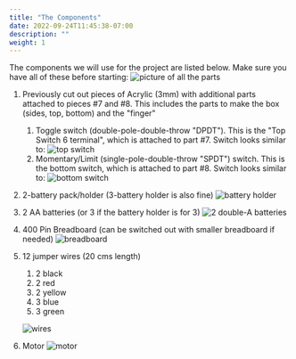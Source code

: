 ```yaml
---
title: "The Components"
date: 2022-09-24T11:45:38-07:00
description: ""
weight: 1
---
```


The components we will use for the project are listed below. Make sure you have all of these before starting: 
![picture of all the parts](../img/materials.jpg)

1. Previously cut out pieces of Acrylic (3mm) with additional parts attached to pieces #7 and #8. This includes the parts to make the box (sides, top, bottom) and the "finger" 
	1. Toggle switch (double-pole-double-throw "DPDT"). This is the "Top Switch 6 terminal", which is attached to part #7. Switch looks similar to:
	![top switch](../img/top-switch.png)
	2.  Momentary/Limit (single-pole-double-throw "SPDT") switch. This is the bottom switch, which is attached to part #8. Switch looks similar to:
	![bottom switch](../img/bottom-switch.png)
2. 2-battery pack/holder (3-battery holder is also fine)
![battery holder](../img/2batteryPack.png)
3. 2 AA batteries (or 3 if the battery holder is for 3)
![2 double-A batteries](../img/2batteries.png)
4. 400 Pin Breadboard (can be switched out with smaller breadboard if needed)
![breadboard](../img/breadboard1.png)
5. 12 jumper wires (20 cms length)
	1. 2 black
	2. 2 red
	3. 2 yellow
	4. 3 blue
	5. 3 green

	![wires](../img/wires.png)
6. Motor
![motor](../img/motor.png)

